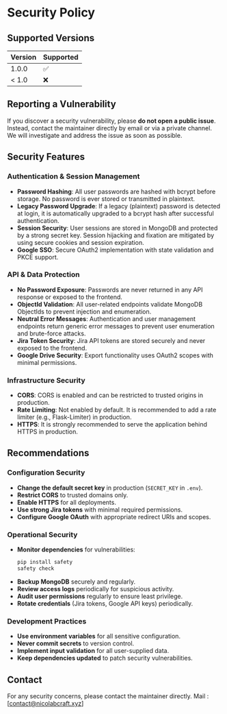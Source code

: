 # Security Policy

## Supported Versions

| Version | Supported          |
| ------- | ------------------ |
| 1.0.0   | :white_check_mark: |
| < 1.0   | :x:                |

## Reporting a Vulnerability

If you discover a security vulnerability, please **do not open a public issue**. Instead, contact the maintainer directly by email or via a private channel. We will investigate and address the issue as soon as possible.

## Security Features

### Authentication & Session Management
- **Password Hashing**: All user passwords are hashed with bcrypt before storage. No password is ever stored or transmitted in plaintext.
- **Legacy Password Upgrade**: If a legacy (plaintext) password is detected at login, it is automatically upgraded to a bcrypt hash after successful authentication.
- **Session Security**: User sessions are stored in MongoDB and protected by a strong secret key. Session hijacking and fixation are mitigated by using secure cookies and session expiration.
- **Google SSO**: Secure OAuth2 implementation with state validation and PKCE support.

### API & Data Protection
- **No Password Exposure**: Passwords are never returned in any API response or exposed to the frontend.
- **ObjectId Validation**: All user-related endpoints validate MongoDB ObjectIds to prevent injection and enumeration.
- **Neutral Error Messages**: Authentication and user management endpoints return generic error messages to prevent user enumeration and brute-force attacks.
- **Jira Token Security**: Jira API tokens are stored securely and never exposed to the frontend.
- **Google Drive Security**: Export functionality uses OAuth2 scopes with minimal permissions.

### Infrastructure Security
- **CORS**: CORS is enabled and can be restricted to trusted origins in production.
- **Rate Limiting**: Not enabled by default. It is recommended to add a rate limiter (e.g., Flask-Limiter) in production.
- **HTTPS**: It is strongly recommended to serve the application behind HTTPS in production.

## Recommendations

### Configuration Security
- **Change the default secret key** in production (`SECRET_KEY` in `.env`).
- **Restrict CORS** to trusted domains only.
- **Enable HTTPS** for all deployments.
- **Use strong Jira tokens** with minimal required permissions.
- **Configure Google OAuth** with appropriate redirect URIs and scopes.

### Operational Security
- **Monitor dependencies** for vulnerabilities:
  ```sh
  pip install safety
  safety check
  ```
- **Backup MongoDB** securely and regularly.
- **Review access logs** periodically for suspicious activity.
- **Audit user permissions** regularly to ensure least privilege.
- **Rotate credentials** (Jira tokens, Google API keys) periodically.

### Development Practices
- **Use environment variables** for all sensitive configuration.
- **Never commit secrets** to version control.
- **Implement input validation** for all user-supplied data.
- **Keep dependencies updated** to patch security vulnerabilities.

## Contact

For any security concerns, please contact the maintainer directly.
Mail : [contact@nicolabcraft.xyz]
